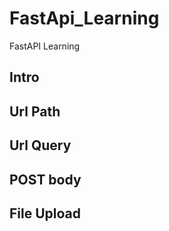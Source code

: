 # FastApi_Learning
FastAPI Learning 

## Intro

## Url Path

## Url Query

## POST body

## File Upload

